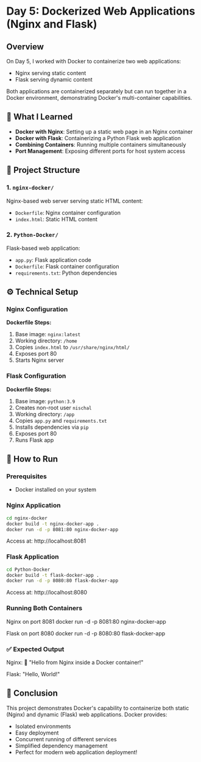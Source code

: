# Day 5: Dockerized Web Applications (Nginx and Flask)

## Overview
On Day 5, I worked with Docker to containerize two web applications:
- Nginx serving static content
- Flask serving dynamic content

Both applications are containerized separately but can run together in a Docker environment, demonstrating Docker's multi-container capabilities.

## 🧠 What I Learned
- **Docker with Nginx**: Setting up a static web page in an Nginx container
- **Docker with Flask**: Containerizing a Python Flask web application
- **Combining Containers**: Running multiple containers simultaneously
- **Port Management**: Exposing different ports for host system access

## 📂 Project Structure

### 1. `nginx-docker/`
Nginx-based web server serving static HTML content:
- `Dockerfile`: Nginx container configuration
- `index.html`: Static HTML content

### 2. `Python-Docker/`
Flask-based web application:
- `app.py`: Flask application code
- `Dockerfile`: Flask container configuration
- `requirements.txt`: Python dependencies

## ⚙️ Technical Setup

### Nginx Configuration
**Dockerfile Steps:**
1. Base image: `nginx:latest`
2. Working directory: `/home`
3. Copies `index.html` to `/usr/share/nginx/html/`
4. Exposes port 80
5. Starts Nginx server

### Flask Configuration
**Dockerfile Steps:**
1. Base image: `python:3.9`
2. Creates non-root user `nischal`
3. Working directory: `/app`
4. Copies `app.py` and `requirements.txt`
5. Installs dependencies via `pip`
6. Exposes port 80
7. Runs Flask app

## 🚀 How to Run

### Prerequisites
- Docker installed on your system

### Nginx Application
```bash
cd nginx-docker
docker build -t nginx-docker-app .
docker run -d -p 8081:80 nginx-docker-app
```
Access at: http://localhost:8081

### Flask Application
```bash
cd Python-Docker
docker build -t flask-docker-app .
docker run -d -p 8080:80 flask-docker-app
```
Access at: http://localhost:8080

### Running Both Containers
 Nginx on port 8081
 docker run -d -p 8081:80 nginx-docker-app

 Flask on port 8080
 docker run -d -p 8080:80 flask-docker-app

### ✅ Expected Output
Nginx: 🚀 "Hello from Nginx inside a Docker container!"

Flask: "Hello, World!"

## 🏁 Conclusion
This project demonstrates Docker's capability to containerize both static (Nginx) and dynamic (Flask) web applications. Docker provides:
- Isolated environments
- Easy deployment
- Concurrent running of different services
- Simplified dependency management
- Perfect for modern web application deployment!